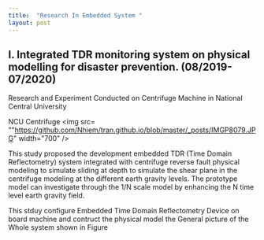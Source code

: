 ```yaml
---
title:  "Research In Embedded System "
layout: post
---
```



## I. Integrated TDR monitoring system on physical modelling for disaster prevention. (08/2019-07/2020) 

Research and Experiment Conducted on Centrifuge Machine in National Central University 

NCU Centrifuge
<img src= ""https://github.com/Nhiem/tran.github.io/blob/master/_posts/IMGP8079.JPG" width="700" /> 
                                                                                                
This study proposed the development embedded TDR (Time Domain Reflectometry) system integrated with centrifuge reverse fault physical modeling to simulate sliding at depth to simulate the shear plane in the centrifuge modeling at the different earth gravity levels. 
The prototype model can investigate through the 1/N scale model by enhancing the N time level earth gravity field. 

This stduy configure Embedded Time Domain Reflectometry Device on board machine and contruct the physical model 
the General picture of the Whole system shown in Figure 
                                                                                                
                                                                                                
                                                                                                


